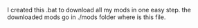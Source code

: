 I created this .bat to download all my mods in one easy step.
the downloaded mods go in ./mods folder where is this file.
